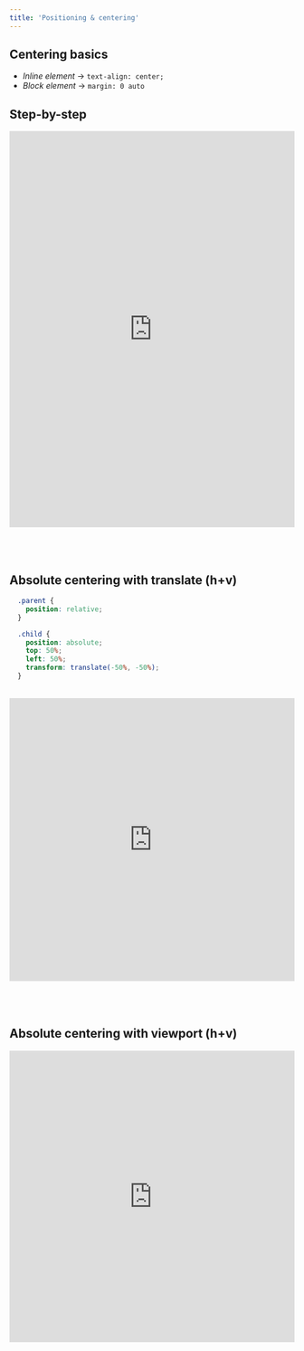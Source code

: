 ```yaml
---
title: 'Positioning & centering'
---
```


## Centering basics

 - *Inline element* -> `text-align: center;`
 - *Block element* -> `margin: 0 auto`


 ## Step-by-step 

 <iframe width="100%" height="700" frameborder="0" id="Step-by-step" src="https://css-tricks.com/centering-css-complete-guide/"></iframe>

<br />
<br />
<br />
<br />

## Absolute centering with translate (h+v)

```css
  .parent {
  	position: relative;
  }

  .child {
  	position: absolute;
  	top: 50%;
  	left: 50%;
  	transform: translate(-50%, -50%);
  }
```

<br />

<iframe width="100%" height="500" scrolling="no" frameborder="0" id="player" src="https://codepen.io/jscodelover/embed/preview/EGXZEM?default-tabs=css%2Cresult&amp;height=600&amp;host=https%3A%2F%2Fcodepen.io&amp;referrer=https%3A%2F%2Fmedium.com%2Ffront-end-weekly%2Fabsolute-centering-in-css-ea3a9d0ad72e&amp;slug-hash=EGXZEM" allowfullscreen="true"></iframe>

<br />
<br />
<br />
<br />

## Absolute centering with viewport (h+v)

<iframe height="515" style="width: 100%;" scrolling="no" title="Absolute Center using translate" src="https://codepen.io/jscodelover/embed/preview/EGXZEM?height=515&theme-id=dark&default-tab=css,result" frameborder="no" loading="lazy" allowtransparency="true" allowfullscreen="true">
  See the Pen <a href='https://codepen.io/jscodelover/pen/EGXZEM'>Absolute Center using translate</a> by jscodelover
  (<a href='https://codepen.io/jscodelover'>@jscodelover</a>) on <a href='https://codepen.io'>CodePen</a>.
</iframe>